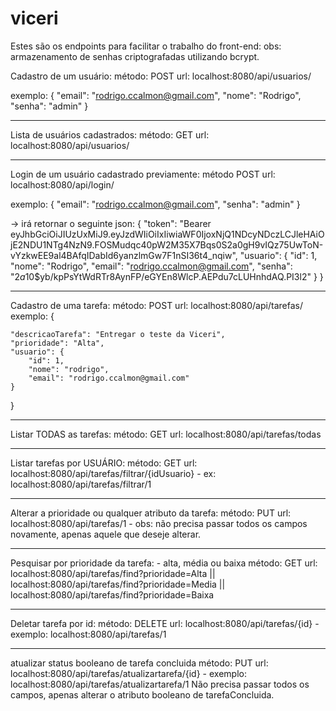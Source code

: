 # viceri
Estes são os endpoints para facilitar o trabalho do front-end:
obs: armazenamento de senhas criptografadas utilizando bcrypt.

Cadastro de um usuário:
método: POST
url: localhost:8080/api/usuarios/

exemplo: 
{
  "email": "rodrigo.ccalmon@gmail.com",
  "nome": "Rodrigo",
  "senha": "admin"
}
____________________

Lista de usuários cadastrados:
método: GET
url: localhost:8080/api/usuarios/
____________________

Login de um usuário cadastrado previamente:
método POST
url: localhost:8080/api/login/

exemplo: {
    "email": "rodrigo.ccalmon@gmail.com",
    "senha": "admin"
}

-> irá retornar o seguinte json: 
{
    "token": "Bearer eyJhbGciOiJIUzUxMiJ9.eyJzdWIiOiIxIiwiaWF0IjoxNjQ1NDcyNDczLCJleHAiOjE2NDU1NTg4NzN9.FOSMudqc40pW2M35X7Bqs0S2a0gH9vIQz75UwToN-vYzkwEE9al4BAfqIDabId6yanzlmGw7F1nSI36t4_nqiw",
    "usuario": {
        "id": 1,
        "nome": "Rodrigo",
        "email": "rodrigo.ccalmon@gmail.com",
        "senha": "$2a$10$yb/kpPsYtWdRTr8AynFP/eGYEn8WlcP.AEPdu7cLUHnhdAQ.PI3l2"
    }
}
____________________

Cadastro de uma tarefa:
método: POST
url: localhost:8080/api/tarefas/
exemplo: {
    
    "descricaoTarefa": "Entregar o teste da Viceri",
    "prioridade": "Alta",
    "usuario": {
        "id": 1,
        "nome": "rodrigo",
        "email": "rodrigo.ccalmon@gmail.com"
    }
}

___________________

Listar TODAS as tarefas:
método: GET
url: localhost:8080/api/tarefas/todas

___________________

Listar tarefas por USUÁRIO:
método: GET
url: localhost:8080/api/tarefas/filtrar/{idUsuario} - ex: localhost:8080/api/tarefas/filtrar/1

___________________

Alterar a prioridade ou qualquer atributo da tarefa:
método: PUT
url: localhost:8080/api/tarefas/1 - obs: não precisa passar todos os campos novamente, apenas aquele que deseje alterar.

__________________

Pesquisar por prioridade da tarefa: - alta, média ou baixa
método: GET
url: localhost:8080/api/tarefas/find?prioridade=Alta
|| 
localhost:8080/api/tarefas/find?prioridade=Media
|| 
localhost:8080/api/tarefas/find?prioridade=Baixa

__________________

Deletar tarefa por id:
método: DELETE
url: localhost:8080/api/tarefas/{id} - exemplo: localhost:8080/api/tarefas/1

__________________

atualizar status booleano de tarefa concluida
método: PUT
url: localhost:8080/api/tarefas/atualizartarefa/{id} - exemplo: localhost:8080/api/tarefas/atualizartarefa/1
Não precisa passar todos os campos, apenas alterar o atributo booleano de tarefaConcluida.
